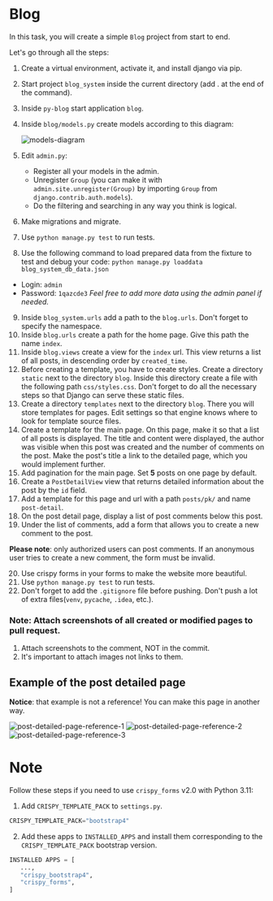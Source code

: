 # Blog

In this task, you will create a simple `Blog` project from start to end.

Let's go through all the steps:

1. Create a virtual environment, activate it, and install django via pip.
2. Start project `blog_system` inside the current directory (add . at the end of the command).
3. Inside `py-blog` start application `blog`.
4. Inside `blog/models.py` create models according to this diagram:

   ![models-diagram](https://mate-academy-images.s3.eu-central-1.amazonaws.com/py_drf_forms_blog_task_2_updated_50863ada5f.png)

5. Edit `admin.py`:
    - Register all your models in the admin.
    - Unregister `Group` (you can make it with `admin.site.unregister(Group)` by importing `Group` from `django.contrib.auth.models`).
    - Do the filtering and searching in any way you think is logical.
6. Make migrations and migrate.
7. Use `python manage.py test` to run tests.
8. Use the following command to load prepared data from the fixture to test and debug your code:
   ```python manage.py loaddata blog_system_db_data.json```
  - Login: `admin`
  - Password: `1qazcde3`
   _Feel free to add more data using the admin panel if needed._
9. Inside `blog_system.urls` add a path to the `blog.urls`. Don't forget to specify the namespace.
10. Inside `blog.urls` create a path for the home page. Give this path the name `index`.
11. Inside `blog.views` create a view for the `index` url. This view returns a list of all posts, in descending order by `created_time`.
12. Before creating a template, you have to create styles. Create a directory `static` next to the directory `blog`. Inside this directory create a file with the following path `css/styles.css`. Don't forget to do all the necessary steps so that Django can serve these static files.
13. Create a directory `templates` next to the directory `blog`. There you will store templates for pages. Edit settings so that engine knows where to look for template source files.
14. Create a template for the main page. On this page, make it so that a list of all posts is displayed. The title and content were displayed, the author was visible when this post was created and the number of comments on the post. Make the post's title a link to the detailed page, which you would implement further.
15.  Add pagination for the main page. Set **5** posts on one page by default.
16. Create a `PostDetailView` view that returns detailed information about the post by the `id` field.
17. Add a template for this page and url with a path `posts/pk/` and name `post-detail`.
18. On the post detail page, display a list of post comments below this post.
19. Under the list of comments, add a form that allows you to create a new comment to the post. 

   **Please note**: only authorized users can post comments. If an anonymous user tries to create a new comment, the form must be invalid.

20. Use crispy forms in your forms to make the website more beautiful. 
21. Use `python manage.py test` to run tests.
22. Don't forget to add the `.gitignore` file before pushing. Don't push a lot of extra files(`venv`, `pycache`, `.idea`, etc.).


### Note: Attach screenshots of all created or modified pages to pull request.
1. Attach screenshots to the comment, NOT in the commit.
2. It's important to attach images not links to them. 

## Example of the post detailed page

**Notice**: that example is not a reference! You can make this page in another way. 

![post-detailed-page-reference-1](https://mate-academy-images.s3.eu-central-1.amazonaws.com/py-reference-of-the-post-detailed-page_3.png)
![post-detailed-page-reference-2](https://mate-academy-images.s3.eu-central-1.amazonaws.com/py-reference-of-the-post-detailed-page_2.png)
![post-detailed-page-reference-3](https://mate-academy-images.s3.eu-central-1.amazonaws.com/py-reference-of-the-post-detailed-page_1.png)

# Note
Follow these steps if you need to use `crispy_forms` v2.0 with Python 3.11:

1. Add `CRISPY_TEMPLATE_PACK` to `settings.py`.

```python
CRISPY_TEMPLATE_PACK="bootstrap4"
```

2. Add these apps to `INSTALLED_APPS` and install them corresponding to the `CRISPY_TEMPLATE_PACK` bootstrap version.

```python
INSTALLED APPS = [
   ...,
   "crispy_bootstrap4",
   "crispy_forms",
]
```
